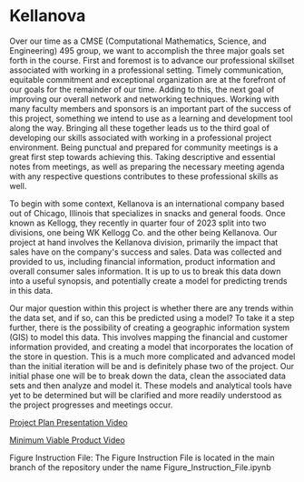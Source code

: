 # Kellanova
Over our time as a CMSE (Computational Mathematics, Science, and Engineering) 495 group, we want to accomplish the three major goals set forth in the course. First and foremost is to advance our professional skillset associated with working in a professional setting. Timely communication, equitable commitment and exceptional organization are at the forefront of our goals for the remainder of our time. Adding to this, the next goal of improving our overall network and networking techniques. Working with many faculty members and sponsors is an important part of the success of this project, something we intend to use as a learning and development tool along the way. Bringing all these together leads us to the third goal of developing our skills associated with working in a professional project environment. Being punctual and prepared for community meetings is a great first step towards achieving this. Taking descriptive and essential notes from meetings, as well as preparing the necessary meeting agenda with any respective questions contributes to these professional skills as well.  

To begin with some context, Kellanova is an international company based out of Chicago, Illinois that specializes in snacks and general foods. Once known as Kellogg, they recently in quarter four of 2023 split into two divisions, one being WK Kellogg Co. and the other being Kellanova. Our project at hand involves the Kellanova division, primarily the impact that sales have on the company's success and sales. Data was collected and provided to us, including financial information, product information and overall consumer sales information. It is up to us to break this data down into a useful synopsis, and potentially create a model for predicting trends in this data.  

Our major question within this project is whether there are any trends within the data set, and if so, can this be predicted using a model? To take it a step further, there is the possibility of creating a geographic information system (GIS) to model this data. This involves mapping the financial and customer information provided, and creating a model that incorporates the location of the store in question. This is a much more complicated and advanced model than the initial iteration will be and is definitely phase two of the project. Our initial phase one will be to break down the data, clean the associated data sets and then analyze and model it. These models and analytical tools have yet to be determined but will be clarified and more readily understood as the project progresses and meetings occur.  

[Project Plan Presentation Video](https://michiganstate.sharepoint.com/:v:/r/sites/Section_SS24-CMSE-495-001-224214134-EL-32-A26-Kellanova/Shared%20Documents/Kellanova/Recordings_for_Project_Video/CMSE%20495%20Project%20Video%201.mp4?csf=1&web=1&e=d6mwkV&nav=eyJyZWZlcnJhbEluZm8iOnsicmVmZXJyYWxBcHAiOiJTdHJlYW1XZWJBcHAiLCJyZWZlcnJhbFZpZXciOiJTaGFyZURpYWxvZy1MaW5rIiwicmVmZXJyYWxBcHBQbGF0Zm9ybSI6IldlYiIsInJlZmVycmFsTW9kZSI6InZpZXcifX0%3D)


[Minimum Viable Product Video](https://michiganstate.sharepoint.com/:v:/s/Section_SS24-CMSE-495-001-224214134-EL-32-A26-Kellanova/EQzO7keJgUVMgv4zXSB0bNIBT8WlI54UY0pjXVSwsurjZQ?email=keith.wikle%40kellanova.com)

Figure Instruction File: The Figure Instruction File is located in the main branch of the repository under the name Figure_Instruction_File.ipynb
